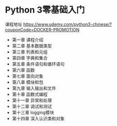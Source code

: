 # Python 3零基础入门

课程地址 https://www.udemy.com/python3-chinese/?couponCode=DOCKER-PROMOTION

* 第一章 课程介绍
* 第二章 基本数据类型
* 第三章 列表和元组
* 第四章 字典和集合
* 第五章 条件语句和循环语句
* 第六章 函数
* 第七章 面向对象
* 第八章 模块和包
* 第九章 输入输出和文件
* 第十章 函数式编程
* 第十一章 异常和处理
* 第十二章 调试和测试
* 第十三章 logging模块
* 第十四章 深入认识类和对象
